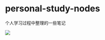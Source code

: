 # personal-study-nodes
个人学习过程中整理的一些笔记

![]( http://101.200.196.230:8080/pic/images/74539039_p1.jpg)

